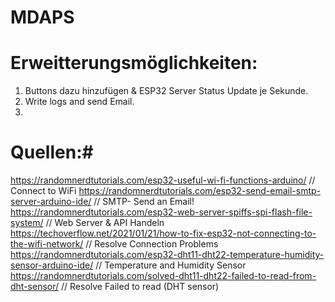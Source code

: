 # MDAPS










# Erweitterungsmöglichkeiten:
1. Buttons dazu hinzufügen & ESP32 Server Status Update je Sekunde.
2. Write logs and send Email.
3.

# Quellen:#
https://randomnerdtutorials.com/esp32-useful-wi-fi-functions-arduino/                       // Connect to WiFi
https://randomnerdtutorials.com/esp32-send-email-smtp-server-arduino-ide/                   // SMTP- Send an Email!
https://randomnerdtutorials.com/esp32-web-server-spiffs-spi-flash-file-system/              // Web Server & API Handeln
https://techoverflow.net/2021/01/21/how-to-fix-esp32-not-connecting-to-the-wifi-network/    // Resolve Connection Problems
https://randomnerdtutorials.com/esp32-dht11-dht22-temperature-humidity-sensor-arduino-ide/  // Temperature and Humidity Sensor
https://randomnerdtutorials.com/solved-dht11-dht22-failed-to-read-from-dht-sensor/          // Resolve Failed to read (DHT sensor)


